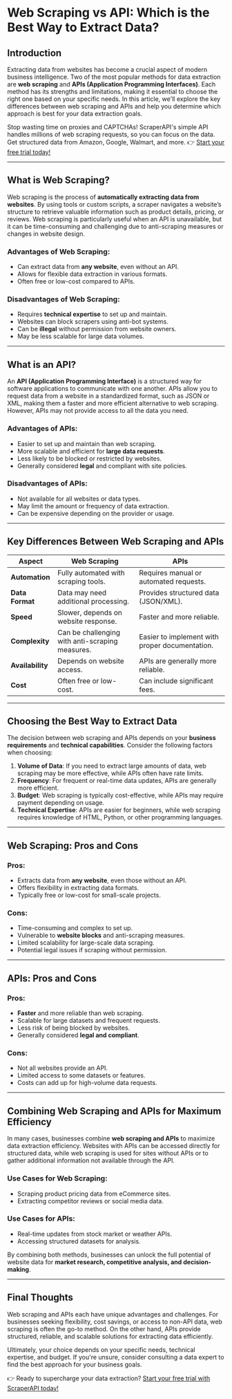 # Web Scraping vs API: Which is the Best Way to Extract Data?

## Introduction

Extracting data from websites has become a crucial aspect of modern business intelligence. Two of the most popular methods for data extraction are **web scraping** and **APIs (Application Programming Interfaces)**. Each method has its strengths and limitations, making it essential to choose the right one based on your specific needs. In this article, we'll explore the key differences between web scraping and APIs and help you determine which approach is best for your data extraction goals.

Stop wasting time on proxies and CAPTCHAs! ScraperAPI's simple API handles millions of web scraping requests, so you can focus on the data. Get structured data from Amazon, Google, Walmart, and more. 👉 [Start your free trial today!](https://bit.ly/Scraperapi)

---

## What is Web Scraping?

Web scraping is the process of **automatically extracting data from websites**. By using tools or custom scripts, a scraper navigates a website’s structure to retrieve valuable information such as product details, pricing, or reviews. Web scraping is particularly useful when an API is unavailable, but it can be time-consuming and challenging due to anti-scraping measures or changes in website design.

### Advantages of Web Scraping:
- Can extract data from **any website**, even without an API.
- Allows for flexible data extraction in various formats.
- Often free or low-cost compared to APIs.

### Disadvantages of Web Scraping:
- Requires **technical expertise** to set up and maintain.
- Websites can block scrapers using anti-bot systems.
- Can be **illegal** without permission from website owners.
- May be less scalable for large data volumes.

---

## What is an API?

An **API (Application Programming Interface)** is a structured way for software applications to communicate with one another. APIs allow you to request data from a website in a standardized format, such as JSON or XML, making them a faster and more efficient alternative to web scraping. However, APIs may not provide access to all the data you need.

### Advantages of APIs:
- Easier to set up and maintain than web scraping.
- More scalable and efficient for **large data requests**.
- Less likely to be blocked or restricted by websites.
- Generally considered **legal** and compliant with site policies.

### Disadvantages of APIs:
- Not available for all websites or data types.
- May limit the amount or frequency of data extraction.
- Can be expensive depending on the provider or usage.

---

## Key Differences Between Web Scraping and APIs

| **Aspect**          | **Web Scraping**                      | **APIs**                         |
|----------------------|----------------------------------------|-----------------------------------|
| **Automation**       | Fully automated with scraping tools.  | Requires manual or automated requests. |
| **Data Format**      | Data may need additional processing.  | Provides structured data (JSON/XML). |
| **Speed**            | Slower, depends on website response.  | Faster and more reliable.         |
| **Complexity**       | Can be challenging with anti-scraping measures. | Easier to implement with proper documentation. |
| **Availability**     | Depends on website access.            | APIs are generally more reliable. |
| **Cost**             | Often free or low-cost.               | Can include significant fees.     |

---

## Choosing the Best Way to Extract Data

The decision between web scraping and APIs depends on your **business requirements** and **technical capabilities**. Consider the following factors when choosing:

1. **Volume of Data**: If you need to extract large amounts of data, web scraping may be more effective, while APIs often have rate limits.
2. **Frequency**: For frequent or real-time data updates, APIs are generally more efficient.
3. **Budget**: Web scraping is typically cost-effective, while APIs may require payment depending on usage.
4. **Technical Expertise**: APIs are easier for beginners, while web scraping requires knowledge of HTML, Python, or other programming languages.

---

## Web Scraping: Pros and Cons

### Pros:
- Extracts data from **any website**, even those without an API.
- Offers flexibility in extracting data formats.
- Typically free or low-cost for small-scale projects.

### Cons:
- Time-consuming and complex to set up.
- Vulnerable to **website blocks** and anti-scraping measures.
- Limited scalability for large-scale data scraping.
- Potential legal issues if scraping without permission.

---

## APIs: Pros and Cons

### Pros:
- **Faster** and more reliable than web scraping.
- Scalable for large datasets and frequent requests.
- Less risk of being blocked by websites.
- Generally considered **legal and compliant**.

### Cons:
- Not all websites provide an API.
- Limited access to some datasets or features.
- Costs can add up for high-volume data requests.

---

## Combining Web Scraping and APIs for Maximum Efficiency

In many cases, businesses combine **web scraping and APIs** to maximize data extraction efficiency. Websites with APIs can be accessed directly for structured data, while web scraping is used for sites without APIs or to gather additional information not available through the API.

### Use Cases for Web Scraping:
- Scraping product pricing data from eCommerce sites.
- Extracting competitor reviews or social media data.

### Use Cases for APIs:
- Real-time updates from stock market or weather APIs.
- Accessing structured datasets for analysis.

By combining both methods, businesses can unlock the full potential of website data for **market research, competitive analysis, and decision-making**.

---

## Final Thoughts

Web scraping and APIs each have unique advantages and challenges. For businesses seeking flexibility, cost savings, or access to non-API data, web scraping is often the go-to method. On the other hand, APIs provide structured, reliable, and scalable solutions for extracting data efficiently.

Ultimately, your choice depends on your specific needs, technical expertise, and budget. If you're unsure, consider consulting a data expert to find the best approach for your business goals.

👉 Ready to supercharge your data extraction? [Start your free trial with ScraperAPI today!](https://bit.ly/Scraperapi)
